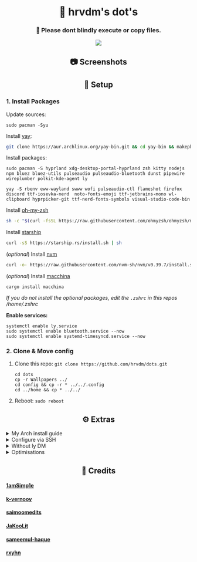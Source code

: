 <div align="center">
    <h1>🍣 hrvdm's dot's</h1>
    <h3><b>🚧 Please dont blindly execute or copy files.</b></h3>
    
[![](https://img.shields.io/github/repo-size/hrvdm/.dots?color=%23DDB&label=SIZE&logo=codesandbox&style=for-the-badge&logoColor=D9E0EE&labelColor=18181a)](https://github.com/hrvdm/.dots)
</div>

<div align="center">
<h2>📷 Screenshots</h2>
</div>

<div align="center">
<h2>🌿 Setup</h2>
</div>

### 1. Install Packages

Update sources:

```
sudo pacman -Syu
```

Install [yay](https://github.com/Jguer/yay):

```bash
git clone https://aur.archlinux.org/yay-bin.git && cd yay-bin && makepkg -si
```

Install packages:

```
sudo pacman -S hyprland xdg-desktop-portal-hyprland zsh kitty nodejs npm bluez bluez-utils pulseaudio pulseaudio-bluetooth dunst pipewire wireplumber polkit-kde-agent ly
```

```
yay -S rbenv eww-wayland swww wofi pulseaudio-ctl flameshot firefox discord ttf-iosevka-nerd  noto-fonts-emoji ttf-jetbrains-mono wl-clipboard hyprpicker-git ttf-nerd-fonts-symbols visual-studio-code-bin
```

Install [oh-my-zsh](https://ohmyz.sh/#install)

```bash
sh -c "$(curl -fsSL https://raw.githubusercontent.com/ohmyzsh/ohmyzsh/master/tools/install.sh)"
```

Install [starship](https://starship.rs/)

```bash
curl -sS https://starship.rs/install.sh | sh
```

(_optional_) Install [nvm](https://github.com/nvm-sh/nvm)

```bash
curl -o- https://raw.githubusercontent.com/nvm-sh/nvm/v0.39.7/install.sh | bash
```

(_optional_) Install [macchina](https://github.com/Macchina-CLI/macchina/wiki/Installation)

```
cargo install macchina
```

_If you do not install the optional packages, edit the `.zshrc` in this repos /home/.zshrc_

**Enable services:**

```
systemctl enable ly.service
sudo systemctl enable bluetooth.service --now
sudo systemctl enable systemd-timesyncd.service --now
```

### 2. Clone & Move config

1. Clone this repo: `git clone https://github.com/hrvdm/dots.git`
   ```
   cd dots
   cp -r Wallpapers ../
   cd config && cp -r * ../../.config
   cd ../home && cp * ../../
   ```
2. Reboot: `sudo reboot`

<div align="center">
<h2>⚙️ Extras</h2>
</div>

  <details>
    <summary>My Arch install guide</summary>
<br>

**_If you have not installed arch before, I recommend following the [docs](https://wiki.archlinux.org/title/installation_guide)_**

I assume you already booted into the arch iso environment in UEFI mode.

### Check UEFI & WiFi

- Check UEFI mode: `ls /sys/firmware/efi/efivars`

1. Connect to wifi with [`iwctl`](https://wiki.archlinux.org/title/Iwd#iwctl)

- `iwctl`
- `device list`
- `station {DEVICE} scan`
- `station {DEVICE} get-networks`
- `station {DEVICE} connect {SSID}`

### Disk setup with LVM on LUKS

**Get available disks:**<br>
_For me it is /dev/sda_

- `lsblk`

**Setup partitions:**<br>
_For me it is fdisk /dev/sda_:<br>
If you get a warning like "Partition #X contains a vfat signature", press Y - **This will overwrite your disk**

- `fdisk /dev/{DISK}`
- **Create empty GPT partition:** `g`
- **Create the EFI partition:**

  `n`

  Partition Number: `PRESS ENTER`

  First Sector: `PRESS ENTER`

  Last sector: `+100M`

  `t`

  Type/Alias: `uefi`

- **Create the boot partition:**

  `n`

  Partition Number: `PRESS ENTER`

  First Sector: `PRESS ENTER`

  Last sector: `+512M`

  `t`

  _If prompted, select partition 2_

  Type/Alias: `linux`

- **Create the LUKS partition:**

  `n`

  Partition Number: `PRESS ENTER`

  First Sector: `PRESS ENTER`

  Last sector: `PRESS ENTER`

  `t`

  _If prompted, select partition 3_

  Type/Alias: `linux`

- **Check setup:** `p`

  This should print a table, the fields should be something like:

  | Device    | Size    | Type             |
  | --------- | ------- | ---------------- |
  | /dev/sda1 | 100M    | EFI System       |
  | /dev/sda2 | 512M    | Linux Filesystem |
  | /dev/sda3 | 930.9GB | Linux Filesystem |

- **Write changes to disk:** `w`

- **Format Partitions:**

  Replace DISK-EFI and DISK-BOOT with your EFI and boot partitions.<br>
  _For me this is /dev/sda1 and /dev/sda2_

  `mkfs.fat -F 32 /dev/{DISK-EFI}`

  `mkfs.ext4 /dev/{DISK-BOOT}`

- **Setup encrypted partition:**

  Replace DISK-LUKS with your LUKS partition.<br>
  _For me this is /dev/sda3_

  `cryptsetup --use-random luksFormat /dev/{DISK-LUKS}`

  `cryptsetup luksOpen /dev/{DISK-LUKS} cryptlvm`

- **Create LVM volume group:**

  `pvcreate /dev/mapper/cryptlvm`

  `vgcreate vg0 /dev/mapper/cryptlvm`

- **Create LVM partitions:**

  `lvcreate --size 34G vg0 --name swap` (RAM Size + 2GB)

  `lvcreate --size 100G vg0 --name root`

  `lvcreate -l +100%FREE vg0 --name home`

- **Format volumes:**

  `mkswap /dev/vg0/swap`

  `mkfs.ext4 /dev/vg0/root`

  `mkfs.ext4 /dev/vg0/home`

- **Mount filesystem:**

  Replace DISK-EFI and DISK-BOOT with your EFI and boot partitions.<br>
  _For me this is /dev/sda1 and /dev/sda2_

  `mount /dev/vg0/root /mnt`

  `mount --mkdir /dev/{DISK-EFI} /mnt/efi`

  `mount --mkdir /dev/{DISK-BOOT} /mnt/boot`

  `mount --mkdir /dev/vg0/home /mnt/home`

  `swapon /dev/vg0/swap`

### Pacstrap

Even if you do not plan to use `vim`, you need it for `visudo`. You can change this but it's easier to use vim for first install.

- **Run pacstrap:**

  `pacstrap -K /mnt base linux linux-firmware openssh git vim sudo nano networkmanager lvm2 reflector ufw base-devel rustup`

### Generate fstab

- `genfstab -U /mnt >> /mnt/etc/fstab`

### Enter system

If this throws an error, you might have mistyped something.

- `arch-chroot /mnt /bin/bash`

### Setup system

- **Timezone & Locale:**

  If your not in london, use `ls /usr/share/zoneinfo/` to get timezones.<br>

  `ln -s /usr/share/zoneinfo/Europe/London /etc/localtime`

  `hwclock --systohc`

  `cat /etc/locale.gen` (_You can `| grep {REGION}` i.e. `| grep en_GB`_)

  `echo "en_GB.UTF-8 UTF-8" > /etc/locale.gen`

  `locale-gen`

  `echo LANG={REGION} > /etc/locale.conf` (Replace {REGION} with your's i.e. en_GB.UTF-8)

- **Hostname:**

  `echo {YOUR-HOSTNAME} > /etc/hostname`

- **Create your user:**

  `useradd -m -G wheel --shell /bin/bash {USERNAME}`

  `passwd {USERNAME}` (If you use special chars, you might want to check their expected keys first)

  `visudo`

  - Enter write mode with `i`.
  - Uncomment `"%wheel ALL=(ALL:ALL) ALL"`
  - Press ESC to open command palette
  - Save and exit with `:w` then `:qa`.

- **Configure mkinitcpio:**

  `nano /etc/mkinitcpio.conf`

  - Add 'encrypt' and 'lvm2' to HOOKS before 'filesystems'

  `mkinitcpio -P`

- **Setup grub:**

  `pacman -S grub efibootmgr`

  If you error here, check your mount points

  `grub-install --target=x86_64-efi --efi-directory=/efi --bootloader-id=GRUB`

  `nano /etc/default/grub`

  - Add (Change YOUR-LUKS): `GRUB_CMDLINE_LINUX="cryptdevice=/dev/{YOUR-LUKS}:cryptlvm root=/dev/vg0/root"`

  `grub-mkconfig -o /boot/grub/grub.cfg`

- **Enable networkmanager:**

  `systemctl enable NetworkManager`

- **Exit & Reboot:**

  `exit`

  `umount -R /mnt`

  `swapoff -a`

  `reboot`

<br>

**We are done!**

### Get a kernel panic?

Reboot to the install USB, unlock cryptlvm and remount, then fix whatever error occured.
Usually its a typo or missed step.

```
cryptsetup luksOpen /dev/{DISK-LUKS} cryptlvm

lsblk

mount /dev/vg0/root /mnt
mount --mkdir /dev/{DISK-EFI} /mnt/efi
mount --mkdir /dev/{DISK-BOOT} /mnt/boot
mount --mkdir /dev/vg0/home /mnt/home
swapon /dev/vg0/swap
```

  </details>

<details>
  <summary>Configure via SSH</summary>
<br>

If you want to SSH to your system after arch is installed:

1. Make sure it has an IP
   - if not connect it: `nmtui`.
2. Start SSH daemon - `sudo systemctl start sshd`
3. Enable SSH daemon - `sudo systemctl enable sshd`
4. Enable UFW: `sudo ufw enable`
5. Allow SSH in UWF: `sudo ufw allow 22/tcp`
6. Grab your IP: `ip a | grep "inet 192.168."`

**_Remember to disable this post-install_**

</details>

<details>
  <summary>Without ly DM</summary>
<br>

edit `~/.zlogin` and add

```sh
# Start window manager
if [ -z $DISPLAY ] && [ "$(tty)" = "/dev/tty1" ]; then
  exec Hyprland
fi
```

**_Remember to disable this post-install_**

</details>

<details>
  <summary>Optimisations</summary>
<br>

Mirror list:

```sh
sudo pacman -S reflector
sudo nano /etc/xdg/reflector/reflector.conf
sudo systemctl enable reflector.timer --now
```

Power for laptops:

```sh
sudo pacman -S thermald
yay -S auto-cpufreq
sudo systemctl enable thermald.service --now
sudo systemctl enable auto-cpufreq.service --now
```

SSD fstrim:

[Arch SSD Docs](https://wiki.archlinux.org/title/Solid_state_drive)

```sh
sudo systemctl enable fstrim.timer --now
```

</details>

<div align="center">
<h2>📓 Credits</h2>
</div>

#### [1amSimp1e](https://github.com/1amSimp1e/dots/tree/summer%E2%98%80%EF%B8%8F)

#### [k-vernooy](https://github.com/k-vernooy/dotfiles)

#### [saimoomedits](https://github.com/saimoomedits/dotfiles)

#### [JaKooLit](https://github.com/JaKooLit/Hyprland-Dots/tree/main)

#### [sameemul-haque](https://github.com/sameemul-haque/dotfiles)

#### [rxyhn](https://github.com/rxyhn/yoru)

